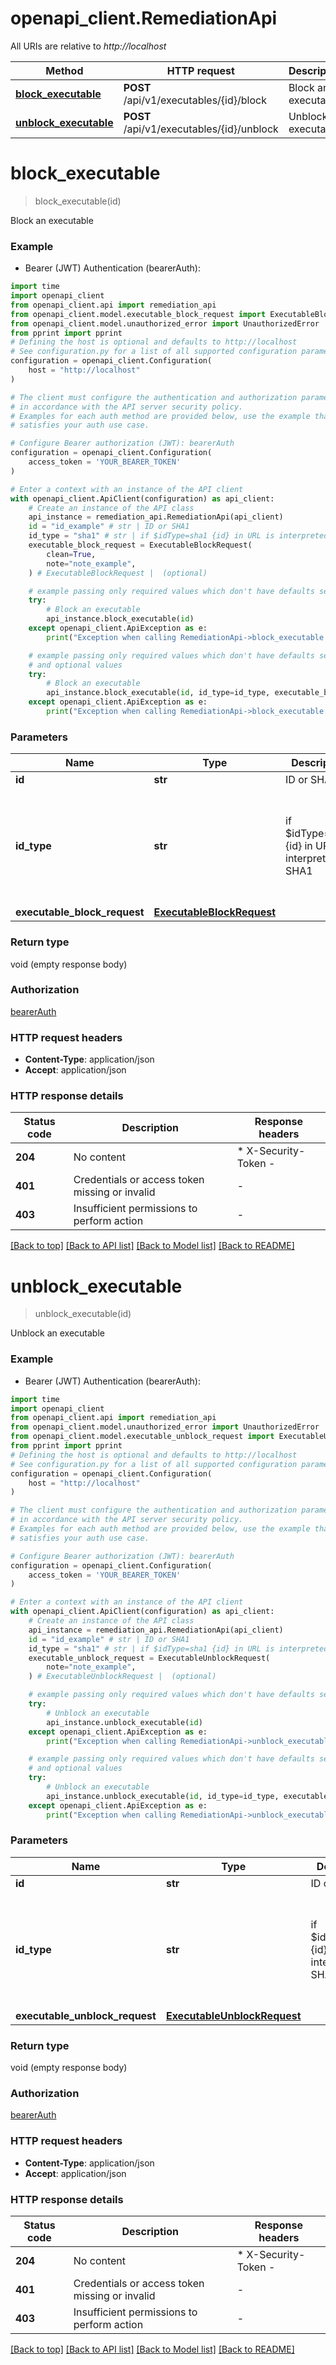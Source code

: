 # openapi_client.RemediationApi

All URIs are relative to *http://localhost*

Method | HTTP request | Description
------------- | ------------- | -------------
[**block_executable**](RemediationApi.md#block_executable) | **POST** /api/v1/executables/{id}/block | Block an executable
[**unblock_executable**](RemediationApi.md#unblock_executable) | **POST** /api/v1/executables/{id}/unblock | Unblock an executable


# **block_executable**
> block_executable(id)

Block an executable

### Example

* Bearer (JWT) Authentication (bearerAuth):
```python
import time
import openapi_client
from openapi_client.api import remediation_api
from openapi_client.model.executable_block_request import ExecutableBlockRequest
from openapi_client.model.unauthorized_error import UnauthorizedError
from pprint import pprint
# Defining the host is optional and defaults to http://localhost
# See configuration.py for a list of all supported configuration parameters.
configuration = openapi_client.Configuration(
    host = "http://localhost"
)

# The client must configure the authentication and authorization parameters
# in accordance with the API server security policy.
# Examples for each auth method are provided below, use the example that
# satisfies your auth use case.

# Configure Bearer authorization (JWT): bearerAuth
configuration = openapi_client.Configuration(
    access_token = 'YOUR_BEARER_TOKEN'
)

# Enter a context with an instance of the API client
with openapi_client.ApiClient(configuration) as api_client:
    # Create an instance of the API class
    api_instance = remediation_api.RemediationApi(api_client)
    id = "id_example" # str | ID or SHA1
    id_type = "sha1" # str | if $idType=sha1 {id} in URL is interpreted as SHA1 (optional) if omitted the server will use the default value of "sha1"
    executable_block_request = ExecutableBlockRequest(
        clean=True,
        note="note_example",
    ) # ExecutableBlockRequest |  (optional)

    # example passing only required values which don't have defaults set
    try:
        # Block an executable
        api_instance.block_executable(id)
    except openapi_client.ApiException as e:
        print("Exception when calling RemediationApi->block_executable: %s\n" % e)

    # example passing only required values which don't have defaults set
    # and optional values
    try:
        # Block an executable
        api_instance.block_executable(id, id_type=id_type, executable_block_request=executable_block_request)
    except openapi_client.ApiException as e:
        print("Exception when calling RemediationApi->block_executable: %s\n" % e)
```


### Parameters

Name | Type | Description  | Notes
------------- | ------------- | ------------- | -------------
 **id** | **str**| ID or SHA1 |
 **id_type** | **str**| if $idType&#x3D;sha1 {id} in URL is interpreted as SHA1 | [optional] if omitted the server will use the default value of "sha1"
 **executable_block_request** | [**ExecutableBlockRequest**](ExecutableBlockRequest.md)|  | [optional]

### Return type

void (empty response body)

### Authorization

[bearerAuth](../README.md#bearerAuth)

### HTTP request headers

 - **Content-Type**: application/json
 - **Accept**: application/json


### HTTP response details
| Status code | Description | Response headers |
|-------------|-------------|------------------|
**204** | No content |  * X-Security-Token -  <br>  |
**401** | Credentials or access token missing or invalid |  -  |
**403** | Insufficient permissions to perform action |  -  |

[[Back to top]](#) [[Back to API list]](../README.md#documentation-for-api-endpoints) [[Back to Model list]](../README.md#documentation-for-models) [[Back to README]](../README.md)

# **unblock_executable**
> unblock_executable(id)

Unblock an executable

### Example

* Bearer (JWT) Authentication (bearerAuth):
```python
import time
import openapi_client
from openapi_client.api import remediation_api
from openapi_client.model.unauthorized_error import UnauthorizedError
from openapi_client.model.executable_unblock_request import ExecutableUnblockRequest
from pprint import pprint
# Defining the host is optional and defaults to http://localhost
# See configuration.py for a list of all supported configuration parameters.
configuration = openapi_client.Configuration(
    host = "http://localhost"
)

# The client must configure the authentication and authorization parameters
# in accordance with the API server security policy.
# Examples for each auth method are provided below, use the example that
# satisfies your auth use case.

# Configure Bearer authorization (JWT): bearerAuth
configuration = openapi_client.Configuration(
    access_token = 'YOUR_BEARER_TOKEN'
)

# Enter a context with an instance of the API client
with openapi_client.ApiClient(configuration) as api_client:
    # Create an instance of the API class
    api_instance = remediation_api.RemediationApi(api_client)
    id = "id_example" # str | ID or SHA1
    id_type = "sha1" # str | if $idType=sha1 {id} in URL is interpreted as SHA1 (optional) if omitted the server will use the default value of "sha1"
    executable_unblock_request = ExecutableUnblockRequest(
        note="note_example",
    ) # ExecutableUnblockRequest |  (optional)

    # example passing only required values which don't have defaults set
    try:
        # Unblock an executable
        api_instance.unblock_executable(id)
    except openapi_client.ApiException as e:
        print("Exception when calling RemediationApi->unblock_executable: %s\n" % e)

    # example passing only required values which don't have defaults set
    # and optional values
    try:
        # Unblock an executable
        api_instance.unblock_executable(id, id_type=id_type, executable_unblock_request=executable_unblock_request)
    except openapi_client.ApiException as e:
        print("Exception when calling RemediationApi->unblock_executable: %s\n" % e)
```


### Parameters

Name | Type | Description  | Notes
------------- | ------------- | ------------- | -------------
 **id** | **str**| ID or SHA1 |
 **id_type** | **str**| if $idType&#x3D;sha1 {id} in URL is interpreted as SHA1 | [optional] if omitted the server will use the default value of "sha1"
 **executable_unblock_request** | [**ExecutableUnblockRequest**](ExecutableUnblockRequest.md)|  | [optional]

### Return type

void (empty response body)

### Authorization

[bearerAuth](../README.md#bearerAuth)

### HTTP request headers

 - **Content-Type**: application/json
 - **Accept**: application/json


### HTTP response details
| Status code | Description | Response headers |
|-------------|-------------|------------------|
**204** | No content |  * X-Security-Token -  <br>  |
**401** | Credentials or access token missing or invalid |  -  |
**403** | Insufficient permissions to perform action |  -  |

[[Back to top]](#) [[Back to API list]](../README.md#documentation-for-api-endpoints) [[Back to Model list]](../README.md#documentation-for-models) [[Back to README]](../README.md)

